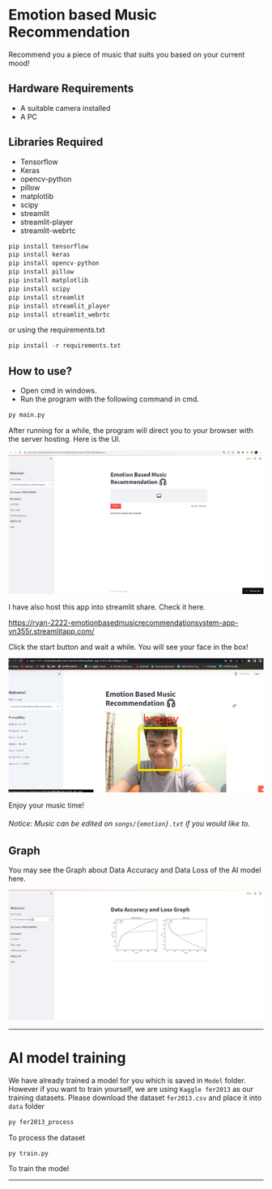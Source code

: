# Emotion based Music Recommendation

Recommend you a piece of music that suits you based on your current mood!

## Hardware Requirements
- A suitable camera installed 
- A PC

## Libraries Required
- Tensorflow
- Keras
- opencv-python
- pillow
- matplotlib
- scipy
- streamlit
- streamlit-player
- streamlit-webrtc

```python
pip install tensorflow
pip install keras
pip install opencv-python
pip install pillow
pip install matplotlib
pip install scipy
pip install streamlit
pip install streamlit_player
pip install streamlit_webrtc
```

or using the requirements.txt

```python
pip install -r requirements.txt
```

## How to use?
- Open cmd in windows.
- Run the program with the following command in cmd.

```python
py main.py
```

After running for a while, the program will direct you to your browser with the server hosting.
Here is the UI.

![avatar](images/UI.jpg)

I have also host this app into streamlit share. Check it here.

https://ryan-2222-emotionbasedmusicrecommendationsystem-app-vn355r.streamlitapp.com/

Click the start button and wait a while. You will see your face in the box!

![avatar](images/sample1.png)

Enjoy your music time!

###### Notice: Music can be edited on ```songs/{emotion}.txt``` if you would like to.

## Graph
You may see the Graph about Data Accuracy and Data Loss of the AI model here.

![avatar](images/sample2.jpg)

---

# AI model training 

We have already trained a model for you which is saved in ```Model``` folder. However if you want to train yourself, we are using ```Kaggle fer2013``` as our training datasets. Please download the dataset ```fer2013.csv``` and place it into ```data``` folder

```python
py fer2013_process 
``` 
To process the dataset

```python
py train.py
```
To train the model

---